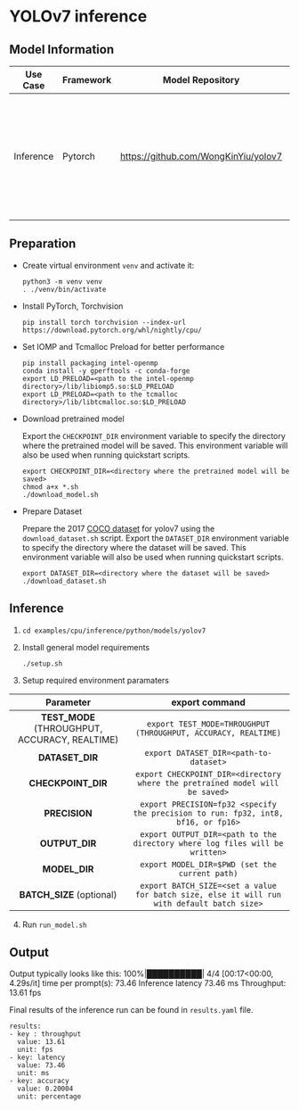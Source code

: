 # YOLOv7 inference

## Model Information

| Use Case    | Framework   | Model Repository| Branch/Commit| Patch |
|-------------|-------------|-----------------|--------------|--------------|
| Inference   | Pytorch     | https://github.com/WongKinYiu/yolov7 | main/a207844 | yolov7.patch: Enable yolov7 inference with torch inductor for specified precision (fp32, int8, bf16, or fp16). |

## Preparation

* Create virtual environment `venv` and activate it:
  ```
  python3 -m venv venv
  . ./venv/bin/activate
  ```

* Install PyTorch, Torchvision
  ```
  pip install torch torchvision --index-url https://download.pytorch.org/whl/nightly/cpu/
  ```

* Set IOMP and Tcmalloc Preload for better performance

  ```
  pip install packaging intel-openmp
  conda install -y gperftools -c conda-forge
  export LD_PRELOAD=<path to the intel-openmp directory>/lib/libiomp5.so:$LD_PRELOAD
  export LD_PRELOAD=<path to the tcmalloc directory>/lib/libtcmalloc.so:$LD_PRELOAD
  ```

* Download pretrained model

  Export the `CHECKPOINT_DIR` environment variable to specify the directory where the pretrained model
  will be saved. This environment variable will also be used when running quickstart scripts.
  ```
  export CHECKPOINT_DIR=<directory where the pretrained model will be saved>
  chmod a+x *.sh
  ./download_model.sh
  ```

* Prepare Dataset

  Prepare the 2017 [COCO dataset](https://cocodataset.org) for yolov7 using the `download_dataset.sh` script.
  Export the `DATASET_DIR` environment variable to specify the directory where the dataset
  will be saved. This environment variable will also be used when running quickstart scripts.
  ```
  export DATASET_DIR=<directory where the dataset will be saved>
  ./download_dataset.sh
  ```

## Inference

1. `cd examples/cpu/inference/python/models/yolov7`

2. Install general model requirements
    ```
    ./setup.sh
    ```

3. Setup required environment paramaters

| **Parameter**                |                                  **export command**                                  |
|:---------------------------:|:------------------------------------------------------------------------------------:|
| **TEST_MODE** (THROUGHPUT, ACCURACY, REALTIME)       | `export TEST_MODE=THROUGHPUT (THROUGHPUT, ACCURACY, REALTIME)`                                   |
| **DATASET_DIR**              |                               `export DATASET_DIR=<path-to-dataset>`                                                     |
| **CHECKPOINT_DIR**      |                 `export CHECKPOINT_DIR=<directory where the pretrained model will be saved>`                                  |
| **PRECISION**    |                               `export PRECISION=fp32 <specify the precision to run: fp32, int8, bf16, or fp16>`                      |
| **OUTPUT_DIR**    |                               `export OUTPUT_DIR=<path to the directory where log files will be written>`                           |
| **MODEL_DIR** | `export MODEL_DIR=$PWD (set the current path)`                                                                                          |
| **BATCH_SIZE** (optional)  |                        `export BATCH_SIZE=<set a value for batch size, else it will run with default batch size>`          |

4. Run `run_model.sh`

## Output
Output typically looks like this:
100%|██████████| 4/4 [00:17<00:00,  4.29s/it]
time per prompt(s): 73.46
Inference latency  73.46 ms
Throughput: 13.61 fps

Final results of the inference run can be found in `results.yaml` file.
```
results:
- key : throughput
  value: 13.61
  unit: fps
- key: latency
  value: 73.46
  unit: ms
- key: accuracy
  value: 0.20004
  unit: percentage
```
